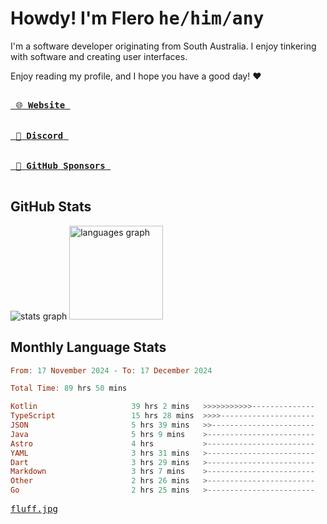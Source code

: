 # Howdy! I'm Flero <kbd>he/him/any</kbd>

I'm a software developer originating from South Australia. I enjoy tinkering with software and creating user interfaces.

Enjoy reading my profile, and I hope you have a good day! :heart:

<a href="https://flero.dev/">
    <kbd>
        <br>
        &nbsp;🌐 <strong>Website</strong>&nbsp;
        <br>
        <br>
    </kbd>
</a>

<a href="https://discord.com/users/1059375676769189938">
    <kbd>
        <br>
        &nbsp;💬 <strong>Discord</strong>&nbsp;
        <br>
        <br>
    </kbd>
</a>

<a href="https://github.com/sponsors/flerouwu">
    <kbd>
        <br>
        &nbsp;🩷 <strong>GitHub Sponsors</strong>&nbsp;
        <br>
        <br>
    </kbd>
</a>

## GitHub Stats
<!-- <p> allows it to be shown side-by-side -->
<div>
  <img src="https://github-readme-stats.vercel.app/api?hide_title=true&hide_rank=false&show_icons=true&include_all_commits=true&count_private=true&disable_animations=true&theme=github_dark&locale=en&hide_border=true&username=flerouwu" alt="stats graph"  />
  <img src="https://github-readme-stats.vercel.app/api/top-langs?locale=en&hide_title=false&langs_count=5&theme=github_dark&hide_border=true&username=flerouwu&layout=compact" alt="languages graph" height="150"  />
</div>

## Monthly Language Stats

<!--START_SECTION:waka-->

```haskell
From: 17 November 2024 - To: 17 December 2024

Total Time: 89 hrs 50 mins

Kotlin                     39 hrs 2 mins   >>>>>>>>>>>--------------   42.30 %
TypeScript                 15 hrs 28 mins  >>>>---------------------   16.77 %
JSON                       5 hrs 39 mins   >>-----------------------   06.13 %
Java                       5 hrs 9 mins    >------------------------   05.60 %
Astro                      4 hrs           >------------------------   04.34 %
YAML                       3 hrs 31 mins   >------------------------   03.82 %
Dart                       3 hrs 29 mins   >------------------------   03.78 %
Markdown                   3 hrs 7 mins    >------------------------   03.39 %
Other                      2 hrs 26 mins   >------------------------   02.64 %
Go                         2 hrs 25 mins   >------------------------   02.63 %
```

<!--END_SECTION:waka-->

<a href="https://raw.githubusercontent.com/flerouwu/flerouwu/main/fluff.jpg">
  <kbd>fluff.jpg</kbd>
</a>
